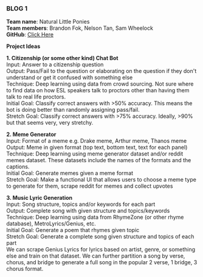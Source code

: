 ### BLOG 1 ###

**Team name**: Natural Little Ponies  
**Team members**: Brandon Fok, Nelson Tan, Sam Wheelock  
**GitHub**: [Click Here](https://github.com/bfok123/Capstone-Project)

**Project Ideas**

**1. Citizenship (or some other kind) Chat Bot**  
Input: Answer to a citizenship question  
Output: Pass/Fail to the question or elaborating on the question if they don't understand or get it confused with something else  
Technique: Deep learning using data from crowd sourcing. Not sure where to find data on how ESL speakers talk to proctors other than having them talk to real life proctors.  
Initial Goal: Classify correct answers with >50% accuracy. This means the bot is doing better than randomly assigning pass/fail.  
Stretch Goal: Classify correct answers with >75% accuracy. Ideally, >90% but that seems very, very stretchy.  

**2. Meme Generator**  
Input: Format of a meme e.g. Drake meme, Arthur meme, Thanos meme   
Output: Meme in given format (top text, bottom text, text for each panel)  
Technique: Deep learning using meme generator dataset and/or reddit memes dataset. These datasets include the names of the formats and the captions.  
Initial Goal: Generate memes given a meme format  
Stretch Goal: Make a functional UI that allows users to choose a meme type to generate for them, scrape reddit for memes and collect upvotes

**3. Music Lyric Generation**  
Input: Song structure, topics and/or keywords for each part  
Output: Complete song with given structure and topics/keywords  
Technique: Deep learning using data from RhymeZone (or other rhyme database), MetroLyrics/Genius, etc.  
Initial Goal: Generate a poem that rhymes given topic  
Stretch Goal: Generate a complete song given structure and topics of each part  
We can scrape Genius Lyrics for lyrics based on artist, genre, or something else and train on that dataset. We can further partition a song by verse, chorus, and bridge to generate a full song in the popular 2 verse, 1 bridge, 3 chorus format. 

